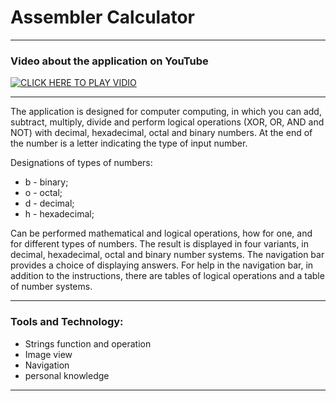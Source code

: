 # Assembler Calculator #

---

### Video about the application on YouTube ###

[![CLICK HERE TO PLAY VIDIO](http://img.youtube.com/vi/https://youtu.be/acI9A06Xzs/0.jpg)](http://www.youtube.com/watch?v=-acI9A06Xzs&t=59s)
			
---

The application is designed for computer computing, in which you can add, subtract, multiply, divide and perform logical operations (XOR, OR, AND and NOT) with decimal, hexadecimal, octal and binary numbers. At the end of the number is a letter indicating the type of input number.

Designations of types of numbers:
* b - binary;
* o - octal;
* d - decimal;
* h - hexadecimal;

Can be performed mathematical and logical operations, how for one, and for different types of numbers. The result is displayed in four variants, in decimal, hexadecimal, octal and binary number systems. The navigation bar provides a choice of displaying answers.
For help in the navigation bar, in addition to the instructions, there are tables of logical operations and a table of number systems.

---

### Tools and Technology: ###
* Strings function and operation
* Image view
* Navigation
* personal knowledge

---
